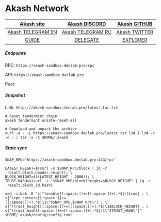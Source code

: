 # Akash Network

|[Akash site](https://akash.network/)|[Akash DISCORD](https://discord.akash.network/)|[Akash GITHUB](https://github.com/akash-network)|
|:--:|:--:|:--:|
|[Akash TELEGRAM EN](https://t.me/AkashNW)|[Akash TELEGRAM RU](https://t.me/akash_ru)|[Akash TWITTER](https://twitter.com/akashnet_)|
|[GUIDE](https://github.com/DecloudNodesLab/Guides/blob/main/English/Deploy_CosmosSDK_node.md)|[DELEGATE](https://restake.app/akash/akashvaloper1ax4c40gn3s74xxm75g6cmts3fw7rq64gq0kaj4a)|[EXPLORER](https://explorer.declab.pro/Akash)|


##### Endpoints

RPC: ```https://akash-sandbox.declab.pro/rpc```

API: ```https://akash-sandbox.declab.pro```

Peer:

##### Snapshot 

Link: ```https://akash-sandbox.declab.pro/latest.tar.lz4```

```
# Reset tendermint chain
akash tendermint unsafe-reset-all

# Download and unpack the archive
curl -o - -L https://akash-sandbox.declab.pro/latest.tar.lz4 | lz4 -c -d - | tar -x -C $HOME/.akash
```

##### State sync

```
SNAP_RPC="https://akash-sandbox.declab.pro:443/rpc"

LATEST_HEIGHT=$(curl -s $SNAP_RPC/block | jq -r .result.block.header.height); \
BLOCK_HEIGHT=$((LATEST_HEIGHT - 2000)); \
TRUST_HASH=$(curl -s "$SNAP_RPC/block?height=$BLOCK_HEIGHT" | jq -r .result.block_id.hash)

sed -i.bak -E "s|^(enable[[:space:]]+=[[:space:]]+).*$|\1true| ; \
s|^(rpc_servers[[:space:]]+=[[:space:]]+).*$|\1\"$SNAP_RPC,$SNAP_RPC\"| ; \
s|^(trust_height[[:space:]]+=[[:space:]]+).*$|\1$BLOCK_HEIGHT| ; \
s|^(trust_hash[[:space:]]+=[[:space:]]+).*$|\1\"$TRUST_HASH\"|" $HOME/.akash/config/config.toml
```
